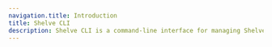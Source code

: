 ```yaml
---
navigation.title: Introduction
title: Shelve CLI
description: Shelve CLI is a command-line interface for managing Shelve projects.
---
```

